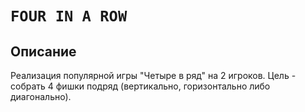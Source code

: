 # `FOUR IN A ROW`

## Описание
Реализация популярной игры "Четыре в ряд" на 2 игроков. Цель - собрать 4 фишки подряд (вертикально, горизонтально либо диагонально).
